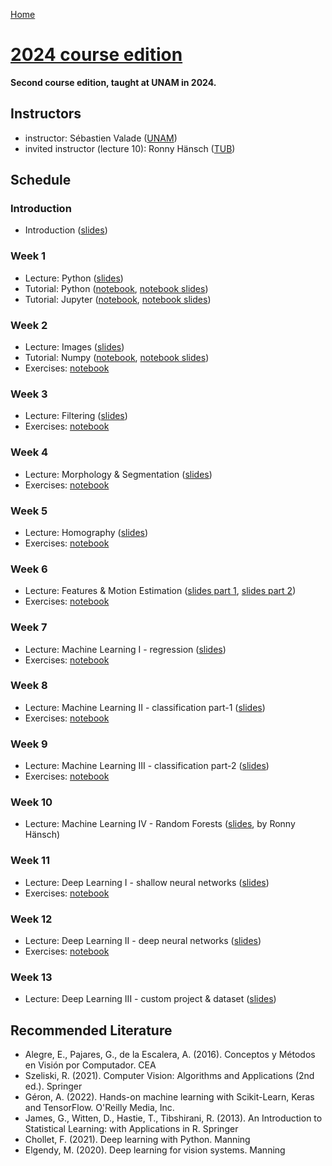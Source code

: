 [Home](../index.md)

# <u>2024 course edition</u>
**Second course edition, taught at UNAM in 2024.** 

## Instructors
* instructor: Sébastien Valade ([UNAM](https://svalade.github.io/))
* invited instructor (lecture 10): Ronny Hänsch ([TUB](https://www.tu.berlin/cv/ueber-uns/manuel-woellhaf))

## Schedule

### Introduction 
* Introduction ([slides](./lectures/CV4GS_00_introduction.pdf))
  
### Week 1
* Lecture: Python ([slides](./lectures/CV4GS_01_lecture.pdf))
* Tutorial: Python ([notebook](./exercises/01/CV4GS_01_python-tutorial.ipynb), [notebook slides](./exercises/01/CV4GS_01_python-tutorial.slides.html))
* Tutorial: Jupyter ([notebook](./exercises/01/CV4GS_01_jupyter-tutorial.ipynb), [notebook slides](./exercises/01/CV4GS_01_jupyter-tutorial.slides.html))

### Week 2
* Lecture: Images ([slides](./lectures/CV4GS_02_lecture.pdf))
* Tutorial: Numpy ([notebook](./exercises/02/CV4GS_02_numpy-tutorial.ipynb), [notebook slides](./exercises/02/CV4GS_02_numpy-tutorial.slides.html))
* Exercises: [notebook](./exercises/02/CV4GS_02_exercises.ipynb)

### Week 3
* Lecture: Filtering ([slides](./lectures/CV4GS_03_lecture.pdf))
* Exercises: [notebook](./exercises/03/exercises.ipynb)

### Week 4
* Lecture: Morphology & Segmentation ([slides](./lectures/CV4GS_04_lecture.pdf))
* Exercises: [notebook](./exercises/04/exercises.ipynb)

### Week 5
* Lecture: Homography ([slides](./lectures/CV4GS_05_lecture.pdf))
* Exercises: [notebook](./exercises/05/exercises.ipynb)

### Week 6
* Lecture: Features & Motion Estimation ([slides part 1](./lectures/CV4GS_06_lecture_features.pdf), [slides part 2](./lectures/CV4GS_06_lecture_motion.pdf))
* Exercises: [notebook](./exercises/06/exercises.ipynb)

### Week 7
* Lecture: Machine Learning I - regression ([slides](./lectures/CV4GS_07_lecture.pdf))
* Exercises: [notebook](./exercises/07/exercises.ipynb)

### Week 8
* Lecture: Machine Learning II - classification part-1 ([slides](./lectures/CV4GS_08_lecture.pdf))
* Exercises: [notebook](./exercises/08/exercises.ipynb)

### Week 9
* Lecture: Machine Learning III - classification part-2 ([slides](./lectures/CV4GS_09_lecture.pdf))
* Exercises: [notebook](./exercises/09/exercises.ipynb)

### Week 10
* Lecture: Machine Learning IV - Random Forests ([slides](./lectures/CV4GS_10_lecture.pdf), by Ronny Hänsch)

### Week 11
* Lecture: Deep Learning I - shallow neural networks ([slides](./lectures/CV4GS_11_lecture.pdf))
* Exercises: [notebook](./exercises/11/exercises.ipynb)

### Week 12
* Lecture: Deep Learning II - deep neural networks ([slides](./lectures/CV4GS_12_lecture.pdf))
* Exercises: [notebook](./exercises/12/exercises.ipynb)

### Week 13
* Lecture: Deep Learning III - custom project & dataset ([slides](./lectures/CV4GS_13_lecture.pdf))

## Recommended Literature
* Alegre, E., Pajares, G., de la Escalera, A. (2016). Conceptos y Métodos en Visión por Computador. CEA
* Szeliski, R. (2021). Computer Vision: Algorithms and Applications (2nd ed.). Springer
* Géron, A. (2022). Hands-on machine learning with Scikit-Learn, Keras and TensorFlow. O'Reilly Media, Inc.
* James, G., Witten, D., Hastie, T., Tibshirani, R. (2013). An Introduction to Statistical Learning: with Applications in R. Springer
* Chollet, F. (2021). Deep learning with Python. Manning
* Elgendy, M. (2020). Deep learning for vision systems. Manning
